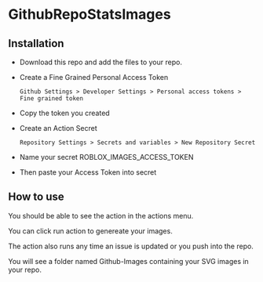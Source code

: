 # GithubRepoStatsImages

## Installation
- Download this repo and add the files to your repo.
- Create a Fine Grained Personal Access Token
  
  ```Github Settings > Developer Settings > Personal access tokens > Fine grained token```
- Copy the token you created
- Create an Action Secret

  ```Repository Settings > Secrets and variables > New Repository Secret```
- Name your secret ROBLOX_IMAGES_ACCESS_TOKEN
- Then paste your Access Token into secret

## How to use
You should be able to see the action in the actions menu.

You can click run action to genereate your images.

The action also runs any time an issue is updated or you push into the repo.

You will see a folder named Github-Images containing your SVG images in your repo.

